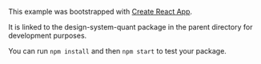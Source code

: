 This example was bootstrapped with [Create React App](https://github.com/facebook/create-react-app).

It is linked to the design-system-quant package in the parent directory for development purposes.

You can run `npm install` and then `npm start` to test your package.
